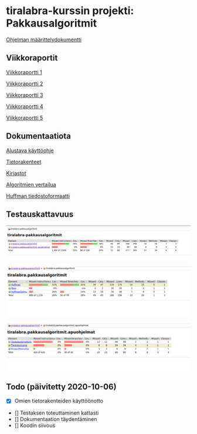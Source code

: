 # tiralabra-kurssin projekti: Pakkausalgoritmit

[Ohjelman määrittelydokumentti](https://github.com/nikomn/tiralabra-pakkausalgoritmit/blob/master/dokumentaatio/m%C3%A4%C3%A4rittelydokumentti.md)

## Viikkoraportit

[Viikkoraportti 1](https://github.com/nikomn/tiralabra-pakkausalgoritmit/blob/master/dokumentaatio/viikkoraportti1.md)

[Viikkoraportti 2](https://github.com/nikomn/tiralabra-pakkausalgoritmit/blob/master/dokumentaatio/viikkoraportti2.md)

[Viikkoraportti 3](https://github.com/nikomn/tiralabra-pakkausalgoritmit/blob/master/dokumentaatio/viikkoraportti3.md)

[Viikkoraportti 4](https://github.com/nikomn/tiralabra-pakkausalgoritmit/blob/master/dokumentaatio/viikkoraportti4.md)

[Viikkoraportti 5](https://github.com/nikomn/tiralabra-pakkausalgoritmit/blob/master/dokumentaatio/viikkoraportti5.md)

## Dokumentaatiota

[Alustava käyttöohje](https://github.com/nikomn/tiralabra-pakkausalgoritmit/blob/master/dokumentaatio/kayttoohje.md)

[Tietorakenteet](https://github.com/nikomn/tiralabra-pakkausalgoritmit/blob/master/dokumentaatio/tietorakenteet.md)

[Kirjastot](https://github.com/nikomn/tiralabra-pakkausalgoritmit/blob/master/dokumentaatio/kirjastot.md)

[Algoritmien vertailua](https://github.com/nikomn/tiralabra-pakkausalgoritmit/blob/master/dokumentaatio/vertailua.md)

[Huffman tiedostoformaatti](https://github.com/nikomn/tiralabra-pakkausalgoritmit/blob/master/dokumentaatio/huffmantiedostonformaatti.md)

## Testauskattavuus

![Jacoco-raportti 1](https://github.com/nikomn/tiralabra-pakkausalgoritmit/blob/master/dokumentaatio/jacoco-kuvat/jacoco1.png)

![Jacoco-raportti 2](https://github.com/nikomn/tiralabra-pakkausalgoritmit/blob/master/dokumentaatio/jacoco-kuvat/jacoco2.png)

![Jacoco-raportti 3](https://github.com/nikomn/tiralabra-pakkausalgoritmit/blob/master/dokumentaatio/jacoco-kuvat/jacoco3.png)

## Todo (päivitetty 2020-10-06)

- [x] Omien tietorakenteiden käyttöönotto
- [] Testaksen toteuttaminen kattasti
- [] Dokumentaation täydentäminen
- [] Koodin siivous
